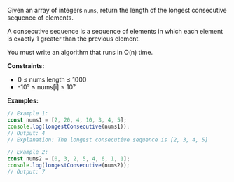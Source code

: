 Given an array of integers `nums`, return the length of the longest consecutive sequence of elements.

A consecutive sequence is a sequence of elements in which each element is exactly 1 greater than the previous element.

You must write an algorithm that runs in O(n) time.

**Constraints:**
- 0 ≤ nums.length ≤ 1000
- -10⁹ ≤ nums[i] ≤ 10⁹

**Examples:**

```typescript
// Example 1:
const nums1 = [2, 20, 4, 10, 3, 4, 5];
console.log(longestConsecutive(nums1));
// Output: 4
// Explanation: The longest consecutive sequence is [2, 3, 4, 5]

// Example 2:
const nums2 = [0, 3, 2, 5, 4, 6, 1, 1];
console.log(longestConsecutive(nums2));
// Output: 7
```
